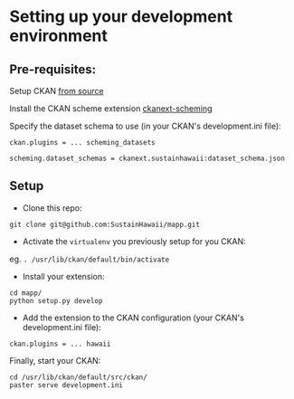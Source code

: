 # Setting up your development environment

## Pre-requisites:
Setup CKAN [from source](http://docs.ckan.org/en/latest/maintaining/installing/install-from-source.html)

Install the CKAN scheme extension [ckanext-scheming](https://github.com/open-data/ckanext-scheming)

Specify the dataset schema to use (in your CKAN's development.ini file):
```
ckan.plugins = ... scheming_datasets

scheming.dataset_schemas = ckanext.sustainhawaii:dataset_schema.json
```

## Setup
- Clone this repo:

`git clone git@github.com:SustainHawaii/mapp.git`

- Activate the `virtualenv` you previously setup for you CKAN:

eg. `. /usr/lib/ckan/default/bin/activate`

- Install your extension:
```
cd mapp/
python setup.py develop
```

- Add the extension to the CKAN configuration (your CKAN's development.ini file):
```
ckan.plugins = ... hawaii
```

Finally, start your CKAN:
```
cd /usr/lib/ckan/default/src/ckan/
paster serve development.ini
```
